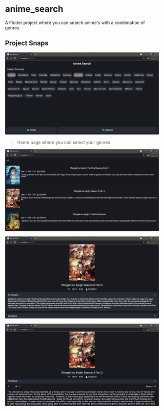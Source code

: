 # anime_search

A Flutter project where you can search anime's with a combination of genres.

## Project Snaps

![](screenshot1.png)

> Home page where you can select your genres


![](screenshot2.png)




![](screenshot3.png)


![](screenshot4.png)